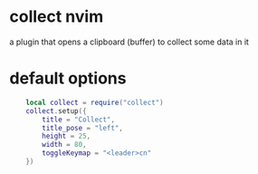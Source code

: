 # collect nvim

a plugin that opens a clipboard (buffer) to collect some data in it

# default options

```lua
    local collect = require("collect")
    collect.setup({
        title = "Collect",
        title_pose = "left",
        height = 25,
        width = 80,
        toggleKeymap = "<leader>cn"
    })
```
